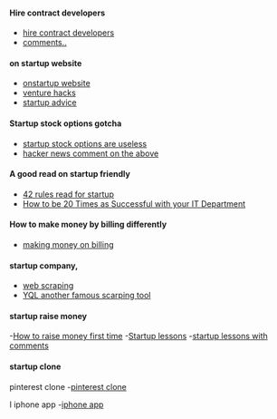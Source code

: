 #### Hire contract developers
- [hire contract developers](http://www.trevormckendrick.com/contracting-developers/)
- [comments..](https://news.ycombinator.com/item?id=5713159)

#### on startup website
- [onstartup website ](http://onstartups.com/)
- [venture hacks](http://venturehacks.com/)
- [startup advice](https://iamwil.posterous.com/i-got-into-yc-after-applying-six-times-heres/)


#### Startup stock options gotcha
- [startup stock options are useless](http://benjyboxer.com/post/55714250364/the-real-value-of-stock-options)
- [hacker news comment on the above](https://news.ycombinator.com/item?id=6060143)

#### A good read on startup friendly
- [42 rules read for startup](http://firstround.com/article/42-Rules-to-Lead-by-from-the-Man-Who-Defined-Googles-Product-Strategy#)
- [How to be 20 Times as Successful with your IT Department](http://marcusblankenship.com/post/55659546590/how-to-be-20-times-as-successful-with-your-it)


#### How to make money by billing differently
- [making money on billing](http://sixrevisions.com/business/earn-more-on-projects/)



#### startup company,
- [web scraping](https://github.com/propublica/upton)
- [YQL another famous scarping tool](http://developer.yahoo.com/yql/guide/yql-code-examples.html)


#### startup raise money
-[How to raise money first time](http://wadefoster.net/post/58039721398/how-to-raise-money-as-a-first-time-founder)
-[Startup lessons](http://www.defmacro.org/2013/07/23/startup-lessons.html)
-[startup lessons with comments](https://news.ycombinator.com/item?id=6209689l)


#### startup clone
pinterest clone
-[pinterest clone](http://overshard.github.com/pinry/)

I iphone app
-[iphone app](https://parse.com/anywall)



